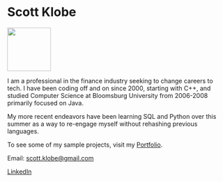 # Scott Klobe

<img src="https://kibagari.github.io/images/scott.jpg" width="100" height="100">

I am a professional in the finance industry seeking to change careers to tech.  I have been coding off and on since 2000, starting with C++,  and studied Computer Science at Bloomsburg University from 2006-2008 primarily focused on Java. 

My more recent endeavors have been learning SQL and Python over this summer as a way to re-engage myself without rehashing previous languages.

To see some of my sample projects, visit my [Portfolio](https://kibagari.github.io/Portfolio/).

Email: <scott.klobe@gmail.com>

[LinkedIn](https://www.linkedin.com/in/scott-klobe-09a88355/)
